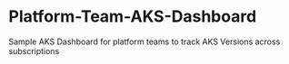 

# Platform-Team-AKS-Dashboard
Sample AKS Dashboard for platform teams to track AKS Versions across subscriptions 
